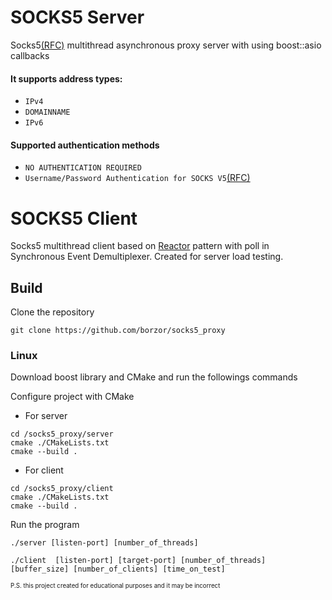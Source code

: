 #  SOCKS5 Server 
Socks5[(RFC)](https://tools.ietf.org/html/rfc1928) multithread asynchronous proxy server with using boost::asio callbacks

#### It supports address types:
* `IPv4`
* `DOMAINNAME`
* `IPv6`

#### Supported authentication methods 
* `NO AUTHENTICATION REQUIRED` 
* `Username/Password Authentication for SOCKS V5`[(RFC)](https://tools.ietf.org/html/rfc1929)

# SOCKS5 Client
Socks5 multithread client based on [Reactor](https://www.adamtornhill.com/Patterns%20in%20C%205,%20REACTOR.pdf) pattern with poll in Synchronous Event Demultiplexer.
Created for server load testing. 



## Build
Clone the repository
```
git clone https://github.com/borzor/socks5_proxy
```
### Linux
Download boost library and CMake and run the followings commands


Configure project with СMake
* For server
```
cd /socks5_proxy/server
cmake ./CMakeLists.txt 
cmake --build .
```
* For client
```
cd /socks5_proxy/client
cmake ./CMakeLists.txt 
cmake --build .
```
Run the program
```
./server [listen-port] [number_of_threads]
```
```
./client  [listen-port] [target-port] [number_of_threads] [buffer_size] [number_of_clients] [time_on_test]
```

<sub><sup> P.S. this project created for educational purposes and it may be incorrect</sup></sub>
